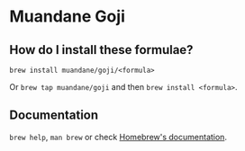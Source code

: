 # Muandane Goji

## How do I install these formulae?

`brew install muandane/goji/<formula>`

Or `brew tap muandane/goji` and then `brew install <formula>`.

## Documentation

`brew help`, `man brew` or check [Homebrew's documentation](https://docs.brew.sh).
